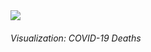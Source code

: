 <div class="ui embed" data-source="plotly" data-id="deaths_heat" data-placeholder="../content/images/plotly_logo.webp"><i class="play icon"></i><img class="placeholder" src="../content/images/plotly_logo.webp"></div>

###### Visualization: COVID-19 Deaths